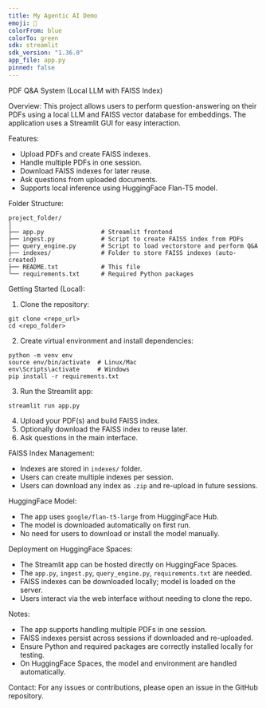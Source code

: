 ```yaml
---
title: My Agentic AI Demo
emoji: 🚀
colorFrom: blue
colorTo: green
sdk: streamlit
sdk_version: "1.36.0"
app_file: app.py
pinned: false
---
```



PDF Q\&A System (Local LLM with FAISS Index)

Overview:
This project allows users to perform question-answering on their PDFs using a local LLM and FAISS vector database for embeddings. The application uses a Streamlit GUI for easy interaction.

Features:

* Upload PDFs and create FAISS indexes.
* Handle multiple PDFs in one session.
* Download FAISS indexes for later reuse.
* Ask questions from uploaded documents.
* Supports local inference using HuggingFace Flan-T5 model.

Folder Structure:

```
project_folder/
│
├── app.py                # Streamlit frontend
├── ingest.py             # Script to create FAISS index from PDFs
├── query_engine.py       # Script to load vectorstore and perform Q&A
├── indexes/              # Folder to store FAISS indexes (auto-created)
├── README.txt            # This file
└── requirements.txt      # Required Python packages
```

Getting Started (Local):

1. Clone the repository:

```
git clone <repo_url>
cd <repo_folder>
```

2. Create virtual environment and install dependencies:

```
python -m venv env
source env/bin/activate  # Linux/Mac
env\Scripts\activate     # Windows
pip install -r requirements.txt
```

3. Run the Streamlit app:

```
streamlit run app.py
```

4. Upload your PDF(s) and build FAISS index.
5. Optionally download the FAISS index to reuse later.
6. Ask questions in the main interface.

FAISS Index Management:

* Indexes are stored in `indexes/` folder.
* Users can create multiple indexes per session.
* Users can download any index as `.zip` and re-upload in future sessions.

HuggingFace Model:

* The app uses `google/flan-t5-large` from HuggingFace Hub.
* The model is downloaded automatically on first run.
* No need for users to download or install the model manually.

Deployment on HuggingFace Spaces:

* The Streamlit app can be hosted directly on HuggingFace Spaces.
* The `app.py`, `ingest.py`, `query_engine.py`, `requirements.txt` are needed.
* FAISS indexes can be downloaded locally; model is loaded on the server.
* Users interact via the web interface without needing to clone the repo.

Notes:

* The app supports handling multiple PDFs in one session.
* FAISS indexes persist across sessions if downloaded and re-uploaded.
* Ensure Python and required packages are correctly installed locally for testing.
* On HuggingFace Spaces, the model and environment are handled automatically.

Contact:
For any issues or contributions, please open an issue in the GitHub repository.
